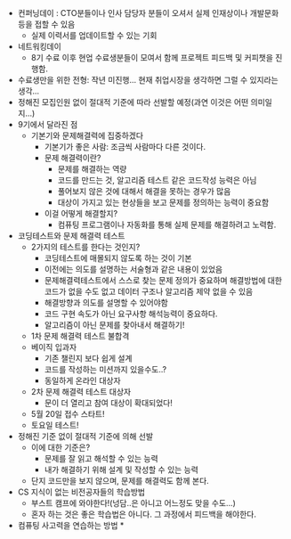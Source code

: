 * 컨퍼닝데이 : CTO분들이나 인사 담당자 분들이 오셔서 실제 인재상이나 개발문화등을 접할 수 있음
	* 실제 이력서를 업데이트할 수 있는 기회
* 네트워킹데이
	* 8기 수료 이후 현업 수료생분들이 모여서 함께 프로젝트 피드백 및 커피챗을 진행함.
* 수료생만을 위한 전형: 작년 미진행... 현재 취업시장을 생각하면 그럴 수 있지라는 생각...
* 정해진 모집인원 없이 절대적 기준에 따라 선발할 예정(과연 이것은 어떤 의미일지...)
* 9기에서 달라진 점
	* 기본기와 문제해결력에 집중하겠다
		* 기본기가 좋은 사람: 조금씩 사람마다 다른 것이다.
		* 문제 해결력이란?
			* 문제를 해결하는 역량
			* 코드를 만드는 것, 알고리즘 테스트 같은 코드작성 능력은 아님
			* 풀어보지 않은 것에 대해서 해결을 못하는 경우가 많음
			* 대상이 가지고 있는 현상들을 보고 문제를 정의하는 능력이 중요함
		* 이걸 어떻게 해결할지?
			* 컴퓨팅 프로그램이나 자동화를 통해 실제 문제를 해결하려고 노력함.
* 코딩테스트와 문제 해결력 테스트
	* 2가지의 테스트를 한다는 것인지?
		* 코딩테스트에 매몰되지 않도록 하는 것이 기본
		* 이전에는 의도를 설명하는 서술형과 같은 내용이 있었음
		* 문제해결력테스트에서 스스로 찾는 문제 정의가 중요하며 해결방법에 대한 코드가 없을 수도 없고 데이터 구조나 알고리즘 제약 없을 수 있음
		* 해결방향과 의도를 설명할 수 있어야함
		* 코드 구현 속도가 아닌 요구사항 해석능력이 중요하다.
		* 알고리즘이 아닌 문제를 찾아내서 해결하기!
	* 1차 문제 해결력 테스트 불합격
	* 베이직 입과자
		* 기존 챌린지 보다 쉽게 설계
		* 코드를 작성하는 미션까지 있을수도..?
		* 동일하게 온라인 대상자
	* 2차 문제 해결력 테스트 대상자
		* 문이 더 열리고 참여 대상이 확대되었다!
	* 5월 20일 접수 스타트!
	* 토요일 테스트!
* 정해진 기준 없이 절대적 기준에 의해 선발
	* 이에 대한 기준은?
		* 문제를 잘 읽고 해석할 수 있는 능력
		* 내가 해결하기 위해 설계 및 작성할 수 있는 능력
	* 단지 코드만을 보지 않으며, 문제를 해결력도 함께 본다.
* CS 지식이 없는 비전공자들의 학습방법
	* 부스트 캠프에 와야한다!(넝담..은 아니고 어느정도 맞을 수도...)
	* 혼자 하는 것은 좋은 학습법은 아니다. 그 과정에서 피드백을 해야한다.
* 컴퓨팅 사고력을 연습하는 방법
	* 